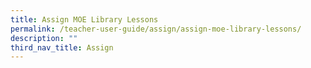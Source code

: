 ```yaml
---
title: Assign MOE Library Lessons
permalink: /teacher-user-guide/assign/assign-moe-library-lessons/
description: ""
third_nav_title: Assign
---
```

